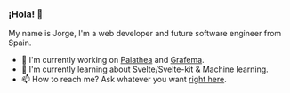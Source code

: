 ### ¡Hola! 👋
My name is Jorge, I'm a web developer and future software engineer from Spain.
- 🔭 I'm currently working on [Palathea](https://github.com/abnazhor/Palathea) and [Grafema](https://grafema.app/).
- 🌱 I'm currently learning about Svelte/Svelte-kit & Machine learning.
- 📫 How to reach me? Ask whatever you want [right here](https://github.com/abnazhor/abnazhor/issues).

<!--
**abnazhor/abnazhor** is a ✨ _special_ ✨ repository because its `README.md` (this file) appears on your GitHub profile.

Here are some ideas to get you started:

- 🔭 I’m currently working on...
- 🌱 I’m currently learning ...
- 🤔 I’m looking for help with ...
- 💬 Ask me...
- 📫 How to reach me...
- 😄 Pronouns: ...
- ⚡ Fun fact: ...
-->
